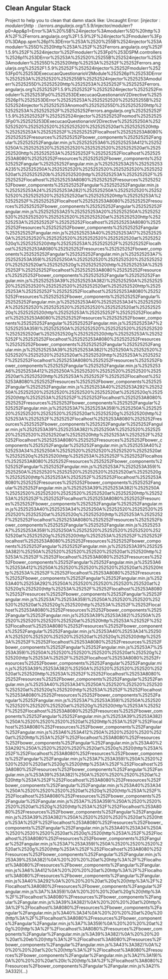 ## Clean Angular Stack

Project to help you to clean that damn stack like:
Uncaught Error: [$injector:modulerr] http://errors.angularjs.org/1.5.9/$injector/modulerr?p0=App&p1=Error%3A%20%5B%24injector%3Amodulerr%5D%20http%3A%2F%2Ferrors.angularjs.org%2F1.5.9%2F%24injector%2Fmodulerr%3Fp0%3DApp.spm%26p1%3DError%253A%2520%255B%2524injector%253Amodulerr%255D%2520http%253A%252F%252Ferrors.angularjs.org%252F1.5.9%252F%2524injector%252Fmodulerr%253Fp0%253DSPM.controllers%2526p1%253DError%25253A%252520%25255B%252524injector%25253Amodulerr%25255D%252520http%25253A%25252F%25252Ferrors.angularjs.org%25252F1.5.9%25252F%252524injector%25252Fmodulerr%25253Fp0%25253DExecucaoQuestionarioV2Module%252526p1%25253DError%2525253A%25252520%2525255B%25252524injector%2525253Amodulerr%2525255D%25252520http%2525253A%2525252F%2525252Ferrors.angularjs.org%2525252F1.5.9%2525252F%25252524injector%2525252Fmodulerr%2525253Fp0%2525253DExecucaoQuestionarioV2Directive%25252526p1%2525253DError%252525253A%2525252520%252525255B%2525252524injector%252525253Anomod%252525255D%2525252520http%252525253A%252525252F%252525252Ferrors.angularjs.org%252525252F1.5.9%252525252F%2525252524injector%252525252Fnomod%252525253Fp0%252525253DExecucaoQuestionarioV2Directive%252525250A%2525252520%2525252520%2525252520%2525252520at%2525252520http%252525253A%252525252F%252525252Flocalhost%252525253A8080%252525252Fresources%252525252Fbower_components%252525252Fangular%252525252Fangular.min.js%252525253A6%252525253A412%252525250A%2525252520%2525252520%2525252520%2525252520at%2525252520http%252525253A%252525252F%252525252Flocalhost%252525253A8080%252525252Fresources%252525252Fbower_components%252525252Fangular%252525252Fangular.min.js%252525253A25%252525253A235%252525250A%2525252520%2525252520%2525252520%2525252520at%2525252520b%2525252520(http%252525253A%252525252F%252525252Flocalhost%252525253A8080%252525252Fresources%252525252Fbower_components%252525252Fangular%252525252Fangular.min.js%252525253A24%252525253A282)%252525250A%2525252520%2525252520%2525252520%2525252520at%2525252520http%252525253A%252525252F%252525252Flocalhost%252525253A8080%252525252Fresources%252525252Fbower_components%252525252Fangular%252525252Fangular.min.js%252525253A25%252525253A20%252525250A%2525252520%2525252520%2525252520%2525252520at%2525252520http%252525253A%252525252F%252525252Flocalhost%252525253A8080%252525252Fresources%252525252Fbower_components%252525252Fangular%252525252Fangular.min.js%252525253A40%252525253A17%252525250A%2525252520%2525252520%2525252520%2525252520at%2525252520q%2525252520(http%252525253A%252525252F%252525252Flocalhost%252525253A8080%252525252Fresources%252525252Fbower_components%252525252Fangular%252525252Fangular.min.js%252525253A7%252525253A359)%252525250A%2525252520%2525252520%2525252520%2525252520at%2525252520g%2525252520(http%252525253A%252525252F%252525252Flocalhost%252525253A8080%252525252Fresources%252525252Fbower_components%252525252Fangular%252525252Fangular.min.js%252525253A39%252525253A382)%252525250A%2525252520%2525252520%2525252520%2525252520at%2525252520http%252525253A%252525252F%252525252Flocalhost%252525253A8080%252525252Fresources%252525252Fbower_components%252525252Fangular%252525252Fangular.min.js%252525253A40%252525253A34%252525250A%2525252520%2525252520%2525252520%2525252520at%2525252520q%2525252520(http%252525253A%252525252F%252525252Flocalhost%252525253A8080%252525252Fresources%252525252Fbower_components%252525252Fangular%252525252Fangular.min.js%252525253A7%252525253A359)%252525250A%2525252520%2525252520%2525252520%2525252520at%2525252520g%2525252520(http%252525253A%252525252F%252525252Flocalhost%252525253A8080%252525252Fresources%252525252Fbower_components%252525252Fangular%252525252Fangular.min.js%252525253A39%252525253A382)%2525250A%25252520%25252520%25252520%25252520at%25252520http%2525253A%2525252F%2525252Flocalhost%2525253A8080%2525252Fresources%2525252Fbower_components%2525252Fangular%2525252Fangular.min.js%2525253A6%2525253A412%2525250A%25252520%25252520%25252520%25252520at%25252520http%2525253A%2525252F%2525252Flocalhost%2525253A8080%2525252Fresources%2525252Fbower_components%2525252Fangular%2525252Fangular.min.js%2525253A40%2525253A292%2525250A%25252520%25252520%25252520%25252520at%25252520q%25252520(http%2525253A%2525252F%2525252Flocalhost%2525253A8080%2525252Fresources%2525252Fbower_components%2525252Fangular%2525252Fangular.min.js%2525253A7%2525253A359)%2525250A%25252520%25252520%25252520%25252520at%25252520g%25252520(http%2525253A%2525252F%2525252Flocalhost%2525253A8080%2525252Fresources%2525252Fbower_components%2525252Fangular%2525252Fangular.min.js%2525253A39%2525253A382)%2525250A%25252520%25252520%25252520%25252520at%25252520http%2525253A%2525252F%2525252Flocalhost%2525253A8080%2525252Fresources%2525252Fbower_components%2525252Fangular%2525252Fangular.min.js%2525253A40%2525253A34%2525250A%25252520%25252520%25252520%25252520at%25252520q%25252520(http%2525253A%2525252F%2525252Flocalhost%2525253A8080%2525252Fresources%2525252Fbower_components%2525252Fangular%2525252Fangular.min.js%2525253A7%2525253A359)%2525250A%25252520%25252520%25252520%25252520at%25252520g%25252520(http%2525253A%2525252F%2525252Flocalhost%2525253A8080%2525252Fresources%2525252Fbower_components%2525252Fangular%2525252Fangular.min.js%2525253A39%2525253A382)%2525250A%25252520%25252520%25252520%25252520at%25252520http%2525253A%2525252F%2525252Flocalhost%2525253A8080%2525252Fresources%2525252Fbower_components%2525252Fangular%2525252Fangular.min.js%2525253A40%2525253A34%2525250A%25252520%25252520%25252520%25252520at%25252520q%25252520(http%2525253A%2525252F%2525252Flocalhost%2525253A8080%2525252Fresources%2525252Fbower_components%2525252Fangular%2525252Fangular.min.js%2525253A7%2525253A359)%2525250A%25252520%25252520%25252520%25252520at%25252520g%25252520(http%2525253A%2525252F%2525252Flocalhost%2525253A8080%2525252Fresources%2525252Fbower_components%2525252Fangular%2525252Fangular.min.js%2525253A39%2525253A382)%25250A%252520%252520%252520%252520at%252520http%25253A%25252F%25252Flocalhost%25253A8080%25252Fresources%25252Fbower_components%25252Fangular%25252Fangular.min.js%25253A6%25253A412%25250A%252520%252520%252520%252520at%252520http%25253A%25252F%25252Flocalhost%25253A8080%25252Fresources%25252Fbower_components%25252Fangular%25252Fangular.min.js%25253A40%25253A292%25250A%252520%252520%252520%252520at%252520q%252520(http%25253A%25252F%25252Flocalhost%25253A8080%25252Fresources%25252Fbower_components%25252Fangular%25252Fangular.min.js%25253A7%25253A359)%25250A%252520%252520%252520%252520at%252520g%252520(http%25253A%25252F%25252Flocalhost%25253A8080%25252Fresources%25252Fbower_components%25252Fangular%25252Fangular.min.js%25253A39%25253A382)%25250A%252520%252520%252520%252520at%252520http%25253A%25252F%25252Flocalhost%25253A8080%25252Fresources%25252Fbower_components%25252Fangular%25252Fangular.min.js%25253A40%25253A34%25250A%252520%252520%252520%252520at%252520q%252520(http%25253A%25252F%25252Flocalhost%25253A8080%25252Fresources%25252Fbower_components%25252Fangular%25252Fangular.min.js%25253A7%25253A359)%25250A%252520%252520%252520%252520at%252520g%252520(http%25253A%25252F%25252Flocalhost%25253A8080%25252Fresources%25252Fbower_components%25252Fangular%25252Fangular.min.js%25253A39%25253A382)%25250A%252520%252520%252520%252520at%252520http%25253A%25252F%25252Flocalhost%25253A8080%25252Fresources%25252Fbower_components%25252Fangular%25252Fangular.min.js%25253A40%25253A34%25250A%252520%252520%252520%252520at%252520q%252520(http%25253A%25252F%25252Flocalhost%25253A8080%25252Fresources%25252Fbower_components%25252Fangular%25252Fangular.min.js%25253A7%25253A359)%25250A%252520%252520%252520%252520at%252520g%252520(http%25253A%25252F%25252Flocalhost%25253A8080%25252Fresources%25252Fbower_components%25252Fangular%25252Fangular.min.js%25253A39%25253A382)%250A%2520%2520%2520%2520at%2520http%253A%252F%252Flocalhost%253A8080%252Fresources%252Fbower_components%252Fangular%252Fangular.min.js%253A6%253A412%250A%2520%2520%2520%2520at%2520http%253A%252F%252Flocalhost%253A8080%252Fresources%252Fbower_components%252Fangular%252Fangular.min.js%253A40%253A292%250A%2520%2520%2520%2520at%2520q%2520(http%253A%252F%252Flocalhost%253A8080%252Fresources%252Fbower_components%252Fangular%252Fangular.min.js%253A7%253A359)%250A%2520%2520%2520%2520at%2520g%2520(http%253A%252F%252Flocalhost%253A8080%252Fresources%252Fbower_components%252Fangular%252Fangular.min.js%253A39%253A382)%250A%2520%2520%2520%2520at%2520http%253A%252F%252Flocalhost%253A8080%252Fresources%252Fbower_components%252Fangular%252Fangular.min.js%253A40%253A34%250A%2520%2520%2520%2520at%2520q%2520(http%253A%252F%252Flocalhost%253A8080%252Fresources%252Fbower_components%252Fangular%252Fangular.min.js%253A7%253A359)%250A%2520%2520%2520%2520at%2520g%2520(http%253A%252F%252Flocalhost%253A8080%252Fresources%252Fbower_components%252Fangular%252Fangular.min.js%253A39%253A382)%250A%2520%2520%2520%2520at%2520http%253A%252F%252Flocalhost%253A8080%252Fresources%252Fbower_components%252Fangular%252Fangular.min.js%253A40%253A34%250A%2520%2520%2520%2520at%2520q%2520(http%253A%252F%252Flocalhost%253A8080%252Fresources%252Fbower_components%252Fangular%252Fangular.min.js%253A7%253A359)%250A%2520%2520%2520%2520at%2520g%2520(http%253A%252F%252Flocalhost%253A8080%252Fresources%252Fbower_components%252Fangular%252Fangular.min.js%253A39%253A382)%0A%20%20%20%20at%20http%3A%2F%2Flocalhost%3A8080%2Fresources%2Fbower_components%2Fangular%2Fangular.min.js%3A6%3A412%0A%20%20%20%20at%20http%3A%2F%2Flocalhost%3A8080%2Fresources%2Fbower_components%2Fangular%2Fangular.min.js%3A40%3A292%0A%20%20%20%20at%20q%20(http%3A%2F%2Flocalhost%3A8080%2Fresources%2Fbower_components%2Fangular%2Fangular.min.js%3A7%3A359)%0A%20%20%20%20at%20g%20(http%3A%2F%2Flocalhost%3A8080%2Fresources%2Fbower_components%2Fangular%2Fangular.min.js%3A39%3A382)%0A%20%20%20%20at%20http%3A%2F%2Flocalhost%3A8080%2Fresources%2Fbower_components%2Fangular%2Fangular.min.js%3A40%3A34%0A%20%20%20%20at%20q%20(http%3A%2F%2Flocalhost%3A8080%2Fresources%2Fbower_components%2Fangular%2Fangular.min.js%3A7%3A359)%0A%20%20%20%20at%20g%20(http%3A%2F%2Flocalhost%3A8080%2Fresources%2Fbower_components%2Fangular%2Fangular.min.js%3A39%3A382)%0A%20%20%20%20at%20eb%20(http%3A%2F%2Flocalhost%3A8080%2Fresources%2Fbower_components%2Fangular%2Fangular.min.js%3A43%3A382)%0A%20%20%20%20at%20c%20(http%3A%2F%2Flocalhost%3A8080%2Fresources%2Fbower_components%2Fangular%2Fangular.min.js%3A21%3A19)%0A%20%20%20%20at%20Ic%20(http%3A%2F%2Flocalhost%3A8080%2Fresources%2Fbower_components%2Fangular%2Fangular.min.js%3A21%3A332)(…)
